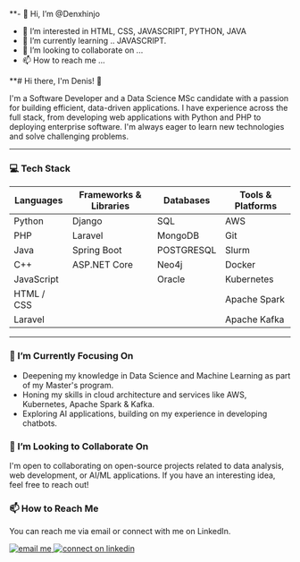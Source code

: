 **- 👋 Hi, I’m @Denxhinjo
- 👀 I’m interested in HTML, CSS, JAVASCRIPT, PYTHON, JAVA
- 🌱 I’m currently learning .. JAVASCRIPT.
- 💞️ I’m looking to collaborate on ...
- 📫 How to reach me ...

<!---
Denxhinjo/Denxhinjo is a ✨ special ✨ repository because its `README.md` (this file) appears on your GitHub profile.
You can click the Preview link to take a look at your changes.
--->
**# Hi there, I'm Denis! 👋

I'm a Software Developer and a Data Science MSc candidate with a passion for building efficient, data-driven applications. I have experience across the full stack, from developing web applications with Python and PHP to deploying enterprise software. I'm always eager to learn new technologies and solve challenging problems.

---

### 💻 Tech Stack
| Languages          | Frameworks & Libraries | Databases  | Tools & Platforms|
| ------------------ | ---------------------- | ---------  | ---------------- |
| Python             | Django                 | SQL        | AWS              |
| PHP                | Laravel                | MongoDB    | Git              |
| Java               | Spring Boot            | POSTGRESQL | Slurm            |
| C++                | ASP.NET Core           | Neo4j      | Docker           |
| JavaScript         |                        | Oracle     | Kubernetes       |
| HTML / CSS         |                        |            | Apache Spark     |
| Laravel            |                        |            | Apache Kafka     |
---

### 🌱 I’m Currently Focusing On
* Deepening my knowledge in Data Science and Machine Learning as part of my Master's program.
* Honing my skills in cloud architecture and services like AWS, Kubernetes, Apache Spark & Kafka.
* Exploring AI applications, building on my experience in developing chatbots.

### 👯 I’m Looking to Collaborate On
I'm open to collaborating on open-source projects related to data analysis, web development, or AI/ML applications. If you have an interesting idea, feel free to reach out!

### 📫 How to Reach Me
You can reach me via email or connect with me on LinkedIn.

<p align="left">
  <a href="mailto:dxhabrahimi2002@gmail.com" target="blank">
    <img src="https://img.shields.io/badge/Gmail-D14836?style=for-the-badge&logo=gmail&logoColor=white" alt="email me" />
  </a>
  <a href="www.linkedin.com/in/denis-xhabrahimi" target="blank">
    <img src="https://img.shields.io/badge/LinkedIn-0077B5?style=for-the-badge&logo=linkedin&logoColor=white" alt="connect on linkedin" />
  </a>
</p>
